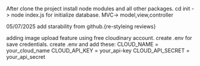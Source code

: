 After clone the project install node modules and all other packages.
cd init -> node index.js for initialize database.
MVC-> model,view,controller

05/07/2025 
add starability from github.{re-styleing reviews}

adding image upload feature using free cloudinary account. create .env for save credentials.
create .env and add these:
CLOUD_NAME = your_cloud_name
CLOUD_API_KEY = your_api-key
CLOUD_API_SECRET = your_api_secret